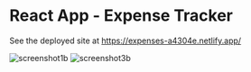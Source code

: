 # React App - Expense Tracker

See the deployed site at https://expenses-a4304e.netlify.app/

![screenshot1b](https://user-images.githubusercontent.com/32135827/139854677-2bb37a1c-bb6a-43e2-a6d9-fad03f8ddc19.JPG)
![screenshot3b](https://user-images.githubusercontent.com/32135827/139854732-ab359baf-d5e1-4c5b-9444-302b572621c8.JPG)
